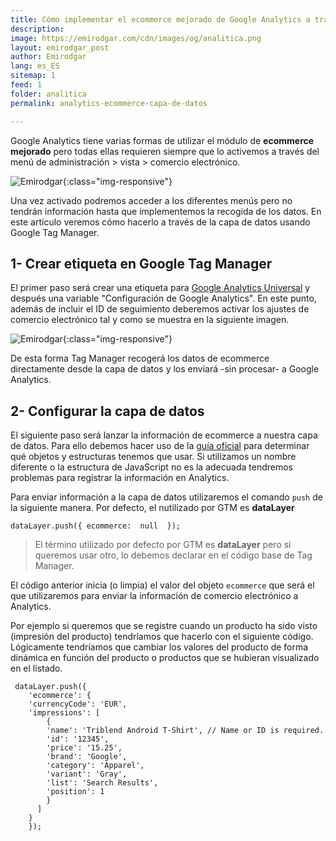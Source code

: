 ```yaml
---
title: Cómo implementar el ecommerce mejorado de Google Analytics a través de la capa de datos y GTM
description: 
image: https://emirodgar.com/cdn/images/og/analitica.png
layout: emirodgar_post
author: Emirodgar
lang: es_ES
sitemap: 1
feed: 1
folder: analitica
permalink: analytics-ecommerce-capa-de-datos

--- 
```


Google Analytics tiene varias formas de utilizar el módulo de **ecommerce mejorado** pero todas ellas requieren siempre que lo activemos a través del menú de administración > vista > comercio electrónico.

![Emirodgar](https://emirodgar.com/cdn/images/posts/analytics-ecommerce-opciones.jpg){:class="img-responsive"}


Una vez activado podremos acceder a los diferentes menús pero no tendrán información hasta que implementemos la recogida de los datos. En este artículo veremos cómo hacerlo a través de la capa de datos usando Google Tag Manager.

## 1- Crear etiqueta en Google Tag Manager

El primer paso será crear una etiqueta para [Google Analytics Universal](https://emirodgar.com/versiones-google-analytics) y después una variable "Configuración de Google Analytics". En este punto, además de incluir el ID de seguimiento deberemos activar los ajustes de comercio electrónico tal y como se muestra en la siguiente imagen.

![Emirodgar](https://i.imgur.com/KXCcIcb.png){:class="img-responsive"}

De esta forma Tag Manager recogerá los datos de ecommerce directamente desde la capa de datos y los enviará -sin procesar- a Google Analytics.

## 2- Configurar la capa de datos

El siguiente paso será lanzar la información de ecommerce a nuestra capa de datos. Para ello debemos hacer uso de la [guía oficial](https://developers.google.com/tag-manager/enhanced-ecommerce?hl=es#data-layer) para determinar qué objetos y estructuras tenemos que usar. Si utilizamos un nombre diferente o la estructura de JavaScript no es la adecuada tendremos problemas para registrar la información en Analytics.

Para enviar información a la capa de datos utilizaremos el comando `push` de la siguiente manera. Por defecto, el nutilizado por GTM es **dataLayer** 

    dataLayer.push({ ecommerce:  null  });

> El término utilizado por defecto por GTM es **dataLayer** pero si queremos usar otro, lo debemos declarar en el código base de Tag Manager.

El código anterior inicia (o limpia) el valor del objeto `ecommerce` que será el que utilizaremos para enviar la información de comercio electrónico a Analytics.

Por ejemplo si queremos que se registre cuando un producto ha sido visto (impresión del producto) tendríamos que hacerlo con el siguiente código. Lógicamente tendríamos que cambiar los valores del producto de forma dinámica en función del producto o productos que se hubieran visualizado en el listado.

  

     dataLayer.push({    
        'ecommerce': {    
        'currencyCode': 'EUR',     
        'impressions': [    
	        {    
	        'name': 'Triblend Android T-Shirt', // Name or ID is required.    
	        'id': '12345',    
	        'price': '15.25',    
	        'brand': 'Google',    
	        'category': 'Apparel',    
	        'variant': 'Gray',    
	        'list': 'Search Results',    
	        'position': 1    
	        }
	      ]    
        }    
        });

<!--stackedit_data:
eyJoaXN0b3J5IjpbOTIzNzA0NTI2LDE1OTEzMDU5NDAsLTM5Mz
kyNTMwMSw3ODQzODUxMzhdfQ==
-->